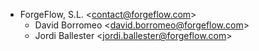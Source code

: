 - ForgeFlow, S.L. \<contact@forgeflow.com\>
  - David Borromeo \<david.borromeo@forgeflow.com\>
  - Jordi Ballester \<jordi.ballester@forgeflow.com\>
